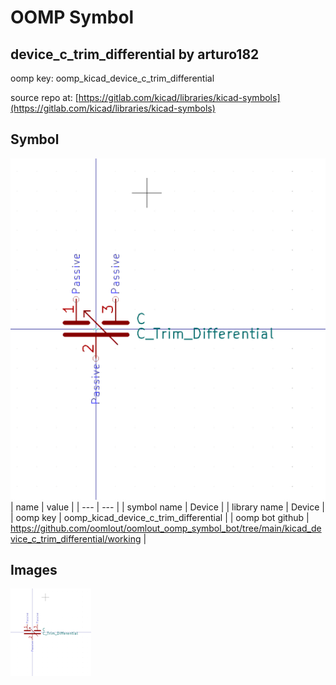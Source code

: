 # OOMP Symbol  
## device_c_trim_differential  by arturo182  
  
oomp key: oomp_kicad_device_c_trim_differential  
  
source repo at: [https://gitlab.com/kicad/libraries/kicad-symbols](https://gitlab.com/kicad/libraries/kicad-symbols)  
## Symbol  
  
[![working.png](working_600.png)](working.png)  
| name | value | 
| --- | --- | 
| symbol name | Device | 
| library name | Device | 
| oomp key | oomp_kicad_device_c_trim_differential | 
| oomp bot github | https://github.com/oomlout/oomlout_oomp_symbol_bot/tree/main/kicad_device_c_trim_differential/working | 
## Images  
  
[![working.png](working_140.png)](working.png)  
